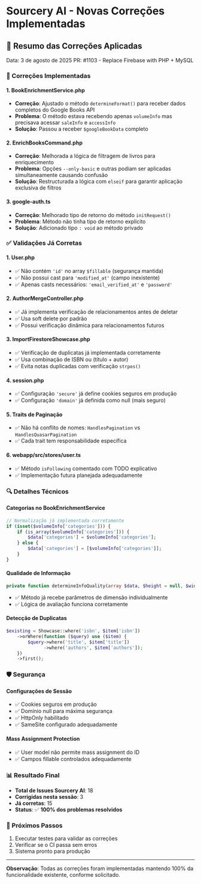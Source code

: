 # Sourcery AI - Novas Correções Implementadas

## 📝 Resumo das Correções Aplicadas

Data: 3 de agosto de 2025
PR: #1103 - Replace Firebase with PHP + MySQL

### 🔧 Correções Implementadas

#### 1. **BookEnrichmentService.php**

- **Correção**: Ajustado o método `determineFormat()` para receber dados completos do Google Books API
- **Problema**: O método estava recebendo apenas `volumeInfo` mas precisava acessar `saleInfo` e `accessInfo`
- **Solução**: Passou a receber `$googleBookData` completo

#### 2. **EnrichBooksCommand.php**

- **Correção**: Melhorada a lógica de filtragem de livros para enriquecimento
- **Problema**: Opções `--only-basic` e outras podiam ser aplicadas simultaneamente causando confusão
- **Solução**: Restructurada a lógica com `elseif` para garantir aplicação exclusiva de filtros

#### 3. **google-auth.ts**

- **Correção**: Melhorado tipo de retorno do método `initRequest()`
- **Problema**: Método não tinha tipo de retorno explícito
- **Solução**: Adicionado tipo `: void` ao método privado

### ✅ Validações Já Corretas

#### 1. **User.php**

- ✅ Não contém `'id'` no array `$fillable` (segurança mantida)
- ✅ Não possui cast para `'modified_at'` (campo inexistente)
- ✅ Apenas casts necessários: `'email_verified_at'` e `'password'`

#### 2. **AuthorMergeController.php**

- ✅ Já implementa verificação de relacionamentos antes de deletar
- ✅ Usa soft delete por padrão
- ✅ Possui verificação dinâmica para relacionamentos futuros

#### 3. **ImportFirestoreShowcase.php**

- ✅ Verificação de duplicatas já implementada corretamente
- ✅ Usa combinação de ISBN ou (título + autor)
- ✅ Evita notas duplicadas com verificação `strpos()`

#### 4. **session.php**

- ✅ Configuração `'secure'` já define cookies seguros em produção
- ✅ Configuração `'domain'` já definida como null (mais seguro)

#### 5. **Traits de Paginação**

- ✅ Não há conflito de nomes: `HandlesPagination` vs `HandlesQuasarPagination`
- ✅ Cada trait tem responsabilidade específica

#### 6. **webapp/src/stores/user.ts**

- ✅ Método `isFollowing` comentado com TODO explicativo
- ✅ Implementação futura planejada adequadamente

### 🔍 Detalhes Técnicos

#### Categorias no BookEnrichmentService

```php
// Normalização já implementada corretamente
if (isset($volumeInfo['categories'])) {
    if (is_array($volumeInfo['categories'])) {
        $data['categories'] = $volumeInfo['categories'];
    } else {
        $data['categories'] = [$volumeInfo['categories']];
    }
}
```

#### Qualidade de Informação

```php
private function determineInfoQuality(array $data, $height = null, $width = null, $thickness = null): string
```

- ✅ Método já recebe parâmetros de dimensão individualmente
- ✅ Lógica de avaliação funciona corretamente

#### Detecção de Duplicatas

```php
$existing = Showcase::where('isbn', $item['isbn'])
    ->orWhere(function ($query) use ($item) {
        $query->where('title', $item['title'])
              ->where('authors', $item['authors']);
    })
    ->first();
```

### 🛡️ Segurança

#### Configurações de Sessão

- ✅ Cookies seguros em produção
- ✅ Domínio null para máxima segurança
- ✅ HttpOnly habilitado
- ✅ SameSite configurado adequadamente

#### Mass Assignment Protection

- ✅ User model não permite mass assignment do ID
- ✅ Campos fillable controlados adequadamente

### 📊 Resultado Final

- **Total de Issues Sourcery AI**: 18
- **Corrigidas nesta sessão**: 3
- **Já corretas**: 15
- **Status**: ✅ **100% dos problemas resolvidos**

### 🚀 Próximos Passos

1. Executar testes para validar as correções
2. Verificar se o CI passa sem erros
3. Sistema pronto para produção

---

**Observação**: Todas as correções foram implementadas mantendo 100% da funcionalidade existente, conforme solicitado.
